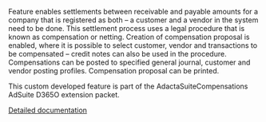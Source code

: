 Feature enables settlements between receivable and payable amounts for a company that is registered as both – a customer and a vendor in the system need to be done. This settlement process uses a legal procedure that is known as compensation or netting.
Creation of compensation proposal is enabled, where it is possible to select customer, vendor and transactions to be compensated – credit notes can also be used in the procedure. Compensations can be posted to specified general journal, customer and vendor posting profiles. Compensation proposal can be printed.

This custom developed feature is part of the AdactaSuiteCompensations AdSuite D365O extension packet.

[Detailed documentation](https://adacta.sharepoint.com/:w:/r/sites/ERP-Product-Development/Shared%20Documents/D365FO%20Suite%20documentation/D365_Public%20holidays.docx?d=w918fa1ed8cf0449d9b9d2ec862d863fd&csf=1&e=Ove3zu)